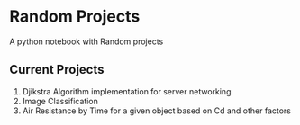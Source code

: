 
# Random Projects

A python notebook with Random projects 

## Current Projects
1. Djikstra Algorithm implementation for server networking
2. Image Classification
3. Air Resistance by Time for a given object based on Cd and other factors
